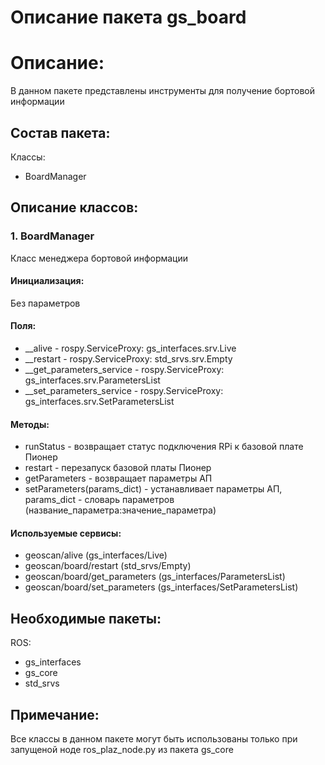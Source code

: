 # Описание пакета gs_board

# Описание:
В данном пакете представлены инструменты для получение бортовой информации

## Состав пакета:
Классы:
* BoardManager

## Описание классов:

### 1. BoardManager
Класс менеджера бортовой информации

#### Инициализация:
Без параметров

#### Поля:
* __alive - rospy.ServiceProxy: gs_interfaces.srv.Live
* __restart - rospy.ServiceProxy: std_srvs.srv.Empty
* __get_parameters_service - rospy.ServiceProxy: gs_interfaces.srv.ParametersList
* __set_parameters_service - rospy.ServiceProxy: gs_interfaces.srv.SetParametersList

#### Методы:
* runStatus - возвращает статус подключения RPi к базовой плате Пионер
* restart - перезапуск базовой платы Пионер
* getParameters - возвращает параметры АП
* setParameters(params_dict) - устанавливает параметры АП, params_dict - словарь параметров (название_параметра:значение_параметра)

#### Используемые сервисы:
* geoscan/alive (gs_interfaces/Live)
* geoscan/board/restart (std_srvs/Empty)
* geoscan/board/get_parameters (gs_interfaces/ParametersList)
* geoscan/board/set_parameters (gs_interfaces/SetParametersList) 

## Необходимые пакеты:
ROS:
* gs_interfaces
* gs_core
* std_srvs

## Примечание:
Все классы в данном пакете могут быть использованы только при запущеной ноде ros_plaz_node.py из пакета gs_core